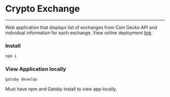 # Crypto Exchange 
***
Web application that displays list of exchanges from Coin Gecko API and individual information for each exchange. View online deployment [link](https://crypto-exchanges-ten.vercel.app/exchanges)

### Install
```javascript
npm i
```
### View Application locally

```javascript
gatsby develop
```

Must have npm and Gatsby install to view app locally.
